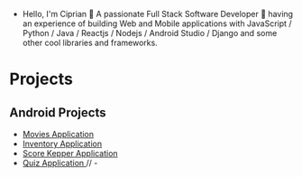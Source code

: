 -  Hello, I'm Ciprian 👋 A passionate Full Stack Software Developer 🚀 having an experience of building Web and Mobile applications with JavaScript / Python / Java / Reactjs / Nodejs / Android Studio / Django and some other cool libraries and frameworks.


# Projects 

<h2> Android Projects </h2>

- <a href="https://github.com/ciprian0104/Popular-Movies"> Movies Application </a>
- <a href= "https://github.com/ciprian0104/Inventory-application"> Inventory Application </a>
- <a href= "https://github.com/ciprian0104/ScoreKepperApp"> Score Kepper Application </a>
- <a href= "https://github.com/ciprian0104/TVseries"> Quiz Application </a>
// - <a href= "">  </a>

